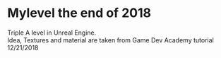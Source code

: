 # Mylevel the end of 2018 
Triple A level in Unreal Engine.                                                                         
Idea, Textures and material are taken from Game Dev Academy tutorial                                                                       
12/21/2018
